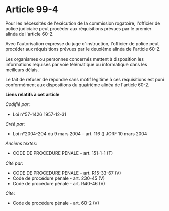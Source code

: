 # Article 99-4

Pour les nécessités de l'exécution de la commission rogatoire, l'officier de police judiciaire peut procéder aux réquisitions
prévues par le premier alinéa de l'article 60-2. 

Avec l'autorisation expresse du juge d'instruction, l'officier de police peut procéder aux réquisitions prévues par le
deuxième alinéa de l'article 60-2. 

Les organismes ou personnes concernés mettent à disposition les informations requises par voie télématique ou informatique
dans les meilleurs délais. 

Le fait de refuser de répondre sans motif légitime à ces réquisitions est puni conformément aux dispositions du quatrième
alinéa de l'article 60-2.

**Liens relatifs à cet article**

_Codifié par_:

  - Loi n°57-1426 1957-12-31

_Créé par_:

  - Loi n°2004-204 du 9 mars 2004 - art. 116 () JORF 10 mars 2004

_Anciens textes_:

  - CODE DE PROCEDURE PENALE - art. 151-1-1 (T)

_Cité par_:

  - CODE DE PROCEDURE PENALE - art. R15-33-67 (V)
  - Code de procédure pénale - art. 230-45 (V)
  - Code de procédure pénale - art. R40-46 (V)

_Cite_:

  - Code de procédure pénale - art. 60-2 (V)
